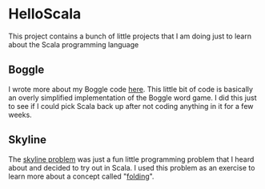 # HelloScala

This project contains a bunch of little projects that I am doing just to learn
about the Scala programming language

## Boggle

I wrote more about my Boggle code [here](http://bplawler.tumblr.com/post/10569631567/scala-diversion-a-small-project).  This little bit of code is basically
an overly simplified implementation of the Boggle word game.  I did this just
to see if I could pick Scala back up after not coding anything in it for a few
weeks.

## Skyline

The [skyline problem](http://stackoverflow.com/questions/1066234/the-skyline-problem)
was just a fun little programming problem that I heard about and decided to 
try out in Scala.  I used this problem as an exercise to learn more about a
concept called "[folding](http://oldfashionedsoftware.com/2009/07/10/scala-code-review-foldleft-and-foldright/)".  
